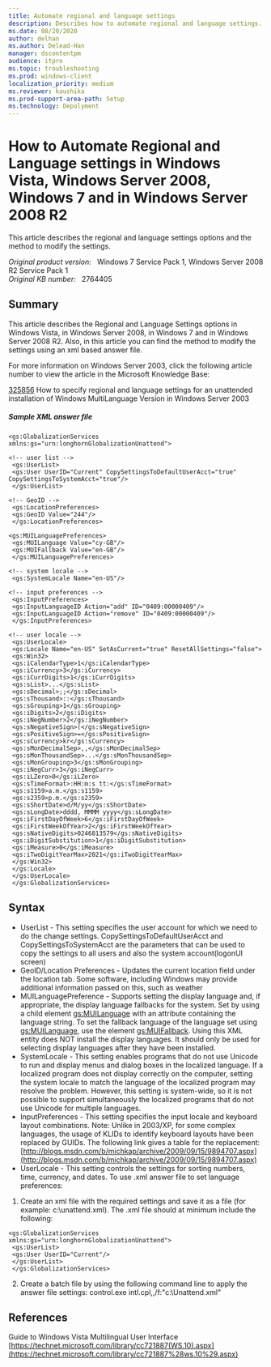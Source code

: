 ```yaml
---
title: Automate regional and language settings
description: Describes how to automate regional and language settings.
ms.date: 08/20/2020
author: delhan
ms.author: Delead-Han
manager: dscontentpm
audience: itpro
ms.topic: troubleshooting
ms.prod: windows-client
localization_priority: medium
ms.reviewer: kaushika
ms.prod-support-area-path: Setup
ms.technology: Depolyment
---
```

# How to Automate Regional and Language settings in Windows Vista, Windows Server 2008, Windows 7 and in Windows Server 2008 R2

This article describes the regional and language settings options and the method to modify the settings.

_Original product version:_ &nbsp; Windows 7 Service Pack 1, Windows Server 2008 R2 Service Pack 1  
_Original KB number:_ &nbsp; 2764405

## Summary

This article describes the Regional and Language Settings options in Windows Vista, in Windows Server 2008, in Windows 7 and in Windows Server 2008 R2. Also, in this article you can find the method to modify the settings using an xml based answer file.

For more information on Windows Server 2003, click the following article number to view the article in the Microsoft Knowledge Base:

[325856](https://support.microsoft.com/help/325856)  How to specify regional and language settings for an unattended installation of Windows MultiLanguage Version in Windows Server 2003

##### Sample XML answer file

```
<gs:GlobalizationServices xmlns:gs="urn:longhornGlobalizationUnattend">

<!-- user list --> 
 <gs:UserList>
 <gs:User UserID="Current" CopySettingsToDefaultUserAcct="true" CopySettingsToSystemAcct="true"/> 
 </gs:UserList>

<!-- GeoID -->
 <gs:LocationPreferences> 
 <gs:GeoID Value="244"/>
 </gs:LocationPreferences>

<gs:MUILanguagePreferences>
 <gs:MUILanguage Value="cy-GB"/>
 <gs:MUIFallback Value="en-GB"/>
 </gs:MUILanguagePreferences>

<!-- system locale -->
 <gs:SystemLocale Name="en-US"/>

<!-- input preferences -->
 <gs:InputPreferences>
 <gs:InputLanguageID Action="add" ID="0409:00000409"/>
 <gs:InputLanguageID Action="remove" ID="0409:00000409"/>
 </gs:InputPreferences>

<!-- user locale -->
 <gs:UserLocale>
 <gs:Locale Name="en-US" SetAsCurrent="true" ResetAllSettings="false">
 <gs:Win32>
 <gs:iCalendarType>1</gs:iCalendarType>
 <gs:iCurrency>3</gs:iCurrency>
 <gs:iCurrDigits>1</gs:iCurrDigits>
 <gs:sList>...</gs:sList>
 <gs:sDecimal>;;</gs:sDecimal>
 <gs:sThousand>::</gs:sThousand>
 <gs:sGrouping>1</gs:sGrouping>
 <gs:iDigits>2</gs:iDigits>
 <gs:iNegNumber>2</gs:iNegNumber>
 <gs:sNegativeSign>(</gs:sNegativeSign>
 <gs:sPositiveSign>=</gs:sPositiveSign>
 <gs:sCurrency>kr</gs:sCurrency>
 <gs:sMonDecimalSep>,,</gs:sMonDecimalSep>
 <gs:sMonThousandSep>...</gs:sMonThousandSep>
 <gs:sMonGrouping>3</gs:sMonGrouping>
 <gs:iNegCurr>3</gs:iNegCurr>
 <gs:iLZero>0</gs:iLZero>
 <gs:sTimeFormat>:HH:m:s tt:</gs:sTimeFormat>
 <gs:s1159>a.m.</gs:s1159>
 <gs:s2359>p.m.</gs:s2359>
 <gs:sShortDate>d/M/yy</gs:sShortDate>
 <gs:sLongDate>dddd, MMMM yyyy</gs:sLongDate>
 <gs:iFirstDayOfWeek>6</gs:iFirstDayOfWeek>
 <gs:iFirstWeekOfYear>2</gs:iFirstWeekOfYear>
 <gs:sNativeDigits>0246813579</gs:sNativeDigits>
 <gs:iDigitSubstitution>1</gs:iDigitSubstitution>
 <gs:iMeasure>0</gs:iMeasure>
 <gs:iTwoDigitYearMax>2021</gs:iTwoDigitYearMax>
 </gs:Win32>
 </gs:Locale>
 </gs:UserLocale>
 </gs:GlobalizationServices>
```

## Syntax


- UserList - This setting specifies the user account for which we need to do the change settings. CopySettingsToDefaultUserAcct and CopySettingsToSystemAcct are the parameters that can be used to copy the settings to all users and also the system account(logonUI screen)
- GeoID/Location Preferences  - Updates the current location field under the location tab. Some software, including Windows may provide additional information passed on this, such as weather
- MUILanguagePreference - Supports setting the display language and, if appropriate, the display language fallbacks for the system. Set by using a child element <gs:MUILanguage> with an attribute containing the language string. To set the fallback language of the language set using <gs:MUILanguage>, use the element <gs:MUIFallback>. Using this XML entity does NOT install the display languages. It should only be used for selecting display languages after they have been installed.
- SystemLocale - This setting enables programs that do not use Unicode to run and display menus and dialog boxes in the localized language. If a localized program does not display correctly on the computer, setting the system locale to match the language of the localized program may resolve the problem. However, this setting is system-wide, so it is not possible to support simultaneously the localized programs that do not use Unicode for multiple languages.
- InputPreferences - This setting specifies the input locale and keyboard layout combinations. Note: Unlike in 2003/XP, for some complex languages, the usage of KLIDs to identify keyboard layouts have been replaced by GUIDs. The following link gives a table for the replacement: [http://blogs.msdn.com/b/michkap/archive/2009/09/15/9894707.aspx](http://blogs.msdn.com/b/michkap/archive/2009/09/15/9894707.aspx) 
- UserLocale - This setting controls the settings for sorting numbers, time, currency, and dates. To use .xml answer file to set language preferences:


1. Create an xml file with the required settings and save it as a file (for example: c:\unattend.xml). The .xml file should at minimum include the following:
```
<gs:GlobalizationServices xmlns:gs="urn:longhornGlobalizationUnattend">
 <gs:UserList>
 <gs:User UserID="Current"/> 
 </gs:UserList>
 </gs:GlobalizationServices>
```

2. Create a batch file by using the following command line to apply the answer file settings:
 control.exe intl.cpl,,/f:"c:\Unattend.xml" 


## References

Guide to Windows Vista Multilingual User Interface
 [https://technet.microsoft.com/library/cc721887(WS.10).aspx](https://technet.microsoft.com/library/cc721887%28ws.10%29.aspx)
